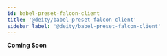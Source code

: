```yaml
---
id: babel-preset-falcon-client
title: '@deity/babel-preset-falcon-client'
sidebar_label: '@deity/babel-preset-falcon-client'
---
```


**Coming Soon**
